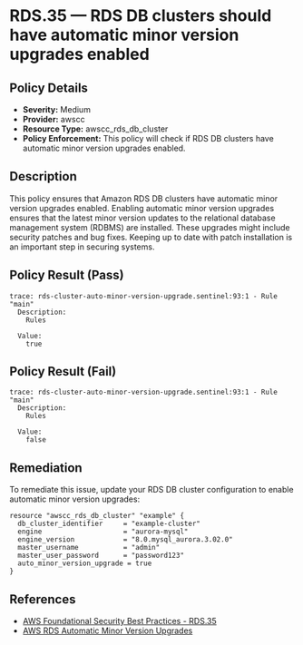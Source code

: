 # RDS.35 — RDS DB clusters should have automatic minor version upgrades enabled

## Policy Details

* **Severity:** Medium
* **Provider:** awscc
* **Resource Type:** awscc_rds_db_cluster
* **Policy Enforcement:** This policy will check if RDS DB clusters have automatic minor version upgrades enabled.

## Description

This policy ensures that Amazon RDS DB clusters have automatic minor version upgrades enabled. Enabling automatic minor version upgrades ensures that the latest minor version updates to the relational database management system (RDBMS) are installed. These upgrades might include security patches and bug fixes. Keeping up to date with patch installation is an important step in securing systems.

## Policy Result (Pass)

```
trace: rds-cluster-auto-minor-version-upgrade.sentinel:93:1 - Rule "main"
  Description:
    Rules

  Value:
    true
```

## Policy Result (Fail)

```
trace: rds-cluster-auto-minor-version-upgrade.sentinel:93:1 - Rule "main"
  Description:
    Rules

  Value:
    false
```

## Remediation

To remediate this issue, update your RDS DB cluster configuration to enable automatic minor version upgrades:

```hcl
resource "awscc_rds_db_cluster" "example" {
  db_cluster_identifier     = "example-cluster"
  engine                    = "aurora-mysql"
  engine_version            = "8.0.mysql_aurora.3.02.0"
  master_username           = "admin"
  master_user_password      = "password123"
  auto_minor_version_upgrade = true
}
```

## References

- [AWS Foundational Security Best Practices - RDS.35](https://docs.aws.amazon.com/securityhub/latest/userguide/securityhub-standards-fsbp-controls.html#fsbp-rds-35)
- [AWS RDS Automatic Minor Version Upgrades](https://docs.aws.amazon.com/AmazonRDS/latest/UserGuide/USER_UpgradeDBInstance.Upgrading.html#USER_UpgradeDBInstance.Upgrading.AutoMinorVersionUpgrades)
